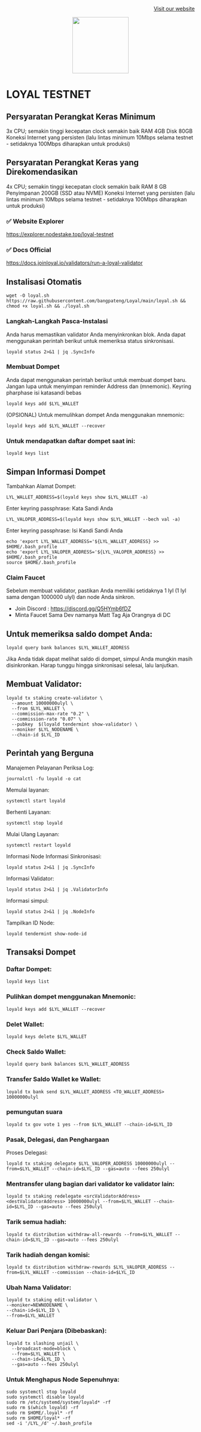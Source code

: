 <p style="font-size:14px" align="right">
<a href="https://upasian.org" target="_blank">Visit our website</a>
</p>

<p align="center">
  <img height="150" height="auto" src="https://user-images.githubusercontent.com/38981255/200131380-6f87a774-fde7-43ce-b2df-9f1eb3ab3158.JPG">
</p>

# LOYAL TESTNET

## Persyaratan Perangkat Keras Minimum

3x CPU; semakin tinggi kecepatan clock semakin baik
RAM 4GB
Disk 80GB
Koneksi Internet yang persisten (lalu lintas minimum 10Mbps selama testnet - setidaknya 100Mbps diharapkan untuk produksi)

## Persyaratan Perangkat Keras yang Direkomendasikan

4x CPU; semakin tinggi kecepatan clock semakin baik
RAM 8 GB
Penyimpanan 200GB (SSD atau NVME)
Koneksi Internet yang persisten (lalu lintas minimum 10Mbps selama testnet - setidaknya 100Mbps diharapkan untuk produksi)

### ✅️ Website Explorer

https://explorer.nodestake.top/loyal-testnet

### ✅️ Docs Official

https://docs.joinloyal.io/validators/run-a-loyal-validator

## Instalisasi Otomatis

```
wget -O loyal.sh https://raw.githubusercontent.com/bangpateng/Loyal/main/loyal.sh && chmod +x loyal.sh && ./loyal.sh
```

### Langkah-Langkah Pasca-Instalasi

Anda harus memastikan validator Anda menyinkronkan blok. Anda dapat menggunakan perintah berikut untuk memeriksa status sinkronisasi.

```
loyald status 2>&1 | jq .SyncInfo
```

### Membuat Dompet
Anda dapat menggunakan perintah berikut untuk membuat dompet baru. Jangan lupa untuk menyimpan reminder Address dan (mnemonic). Keyring pharphase isi katasandi bebas
```
loyald keys add $LYL_WALLET
```
(OPSIONAL) Untuk memulihkan dompet Anda menggunakan mnemonic:
```
loyald keys add $LYL_WALLET --recover
```
### Untuk mendapatkan daftar dompet saat ini:
```
loyald keys list
```
## Simpan Informasi Dompet

Tambahkan Alamat Dompet:
```
LYL_WALLET_ADDRESS=$(loyald keys show $LYL_WALLET -a)
```
Enter keyring passphrase: Kata Sandi Anda
```
LYL_VALOPER_ADDRESS=$(loyald keys show $LYL_WALLET --bech val -a)
```
Enter keyring passphrase: Isi Kandi Sandi Anda
```
echo 'export LYL_WALLET_ADDRESS='${LYL_WALLET_ADDRESS} >> $HOME/.bash_profile
echo 'export LYL_VALOPER_ADDRESS='${LYL_VALOPER_ADDRESS} >> $HOME/.bash_profile
source $HOME/.bash_profile
```
### Claim Faucet

Sebelum membuat validator, pastikan Anda memiliki setidaknya 1 lyl (1 lyl sama dengan 1000000 ulyl) dan node Anda sinkron.

- Join Discord : https://discord.gg/Q5HYmb6fDZ
- Minta Faucet Sama Dev namanya Matt Tag Aja Orangnya di DC

## Untuk memeriksa saldo dompet Anda:
```
loyald query bank balances $LYL_WALLET_ADDRESS
```
Jika Anda tidak dapat melihat saldo di dompet, simpul Anda mungkin masih disinkronkan. Harap tunggu hingga sinkronisasi selesai, lalu lanjutkan.

## Membuat Validator:
```
loyald tx staking create-validator \
  --amount 10000000ulyl \
  --from $LYL_WALLET \
  --commission-max-rate "0.2" \
  --commission-rate "0.07" \
  --pubkey  $(loyald tendermint show-validator) \
  --moniker $LYL_NODENAME \
  --chain-id $LYL_ID
```

## Perintah yang Berguna

Manajemen Pelayanan Periksa Log:

```
journalctl -fu loyald -o cat
```

Memulai layanan:

```
systemctl start loyald
```

Berhenti Layanan:

```
systemctl stop loyald
```
Mulai Ulang Layanan:
```
systemctl restart loyald
```
Informasi Node Informasi Sinkronisasi:
```
loyald status 2>&1 | jq .SyncInfo
```
Informasi Validator:
```
loyald status 2>&1 | jq .ValidatorInfo
```
Informasi simpul:
```
loyald status 2>&1 | jq .NodeInfo
```
Tampilkan ID Node:
```
loyald tendermint show-node-id
```
## Transaksi Dompet

### Daftar Dompet:
```
loyald keys list
```
### Pulihkan dompet menggunakan Mnemonic:
```
loyald keys add $LYL_WALLET --recover
```
### Delet Wallet:
```
loyald keys delete $LYL_WALLET
```
### Check Saldo Wallet:
```
loyald query bank balances $LYL_WALLET_ADDRESS
```
### Transfer Saldo Wallet ke Wallet:
```
loyald tx bank send $LYL_WALLET_ADDRESS <TO_WALLET_ADDRESS> 10000000ulyl
```
### pemungutan suara
```
loyald tx gov vote 1 yes --from $LYL_WALLET --chain-id=$LYL_ID
```
### Pasak, Delegasi, dan Penghargaan

Proses Delegasi:
```
loyald tx staking delegate $LYL_VALOPER_ADDRESS 10000000ulyl --from=$LYL_WALLET --chain-id=$LYL_ID --gas=auto --fees 250ulyl
```
### Mentransfer ulang bagian dari validator ke validator lain:
```
loyald tx staking redelegate <srcValidatorAddress> <destValidatorAddress> 10000000ulyl --from=$LYL_WALLET --chain-id=$LYL_ID --gas=auto --fees 250ulyl
```
### Tarik semua hadiah:
```
loyald tx distribution withdraw-all-rewards --from=$LYL_WALLET --chain-id=$LYL_ID --gas=auto --fees 250ulyl
```
### Tarik hadiah dengan komisi:
```
loyald tx distribution withdraw-rewards $LYL_VALOPER_ADDRESS --from=$LYL_WALLET --commission --chain-id=$LYL_ID
```
### Ubah Nama Validator:
```
loyald tx staking edit-validator \
--moniker=NEWNODENAME \
--chain-id=$LYL_ID \
--from=$LYL_WALLET
```
### Keluar Dari Penjara (Dibebaskan):
```
loyald tx slashing unjail \
  --broadcast-mode=block \
  --from=$LYL_WALLET \
  --chain-id=$LYL_ID \
  --gas=auto --fees 250ulyl
```
### Untuk Menghapus Node Sepenuhnya:
```
sudo systemctl stop loyald
sudo systemctl disable loyald
sudo rm /etc/systemd/system/loyald* -rf
sudo rm $(which loyald) -rf
sudo rm $HOME/.loyal* -rf
sudo rm $HOME/loyal* -rf
sed -i '/LYL_/d' ~/.bash_profile
```
